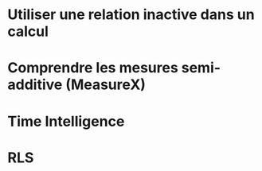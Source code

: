 # Utiliser une relation inactive dans un calcul

# Comprendre les mesures semi-additive (MeasureX)

# Time Intelligence 

# RLS 
